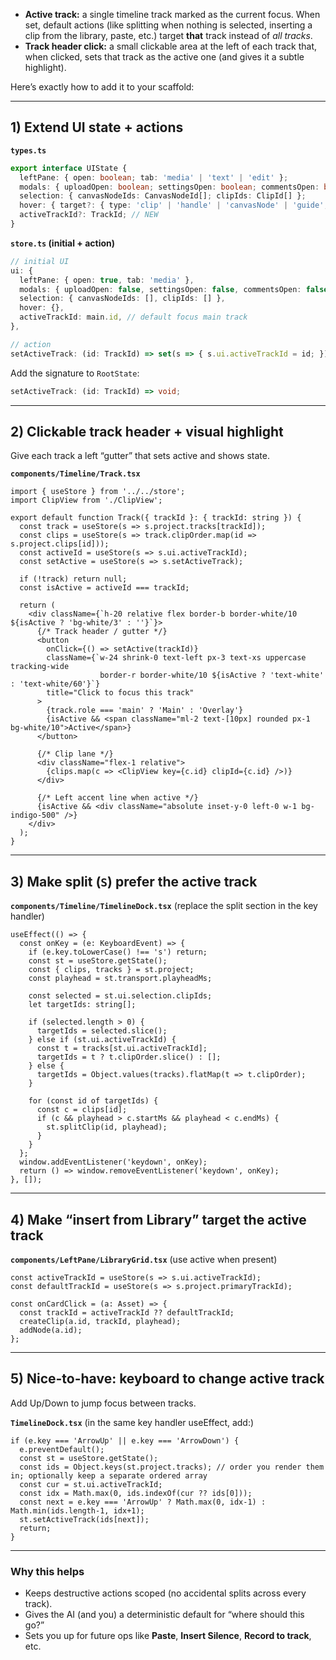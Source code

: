 * **Active track:** a single timeline track marked as the current focus. When set, default actions (like splitting when nothing is selected, inserting a clip from the library, paste, etc.) target **that** track instead of *all tracks*.
* **Track header click:** a small clickable area at the left of each track that, when clicked, sets that track as the active one (and gives it a subtle highlight).

Here’s exactly how to add it to your scaffold:

---

## 1) Extend UI state + actions

**`types.ts`**

```ts
export interface UIState {
  leftPane: { open: boolean; tab: 'media' | 'text' | 'edit' };
  modals: { uploadOpen: boolean; settingsOpen: boolean; commentsOpen: boolean; aiOpen: boolean };
  selection: { canvasNodeIds: CanvasNodeId[]; clipIds: ClipId[] };
  hover: { target?: { type: 'clip' | 'handle' | 'canvasNode' | 'guide'; id?: string } };
  activeTrackId?: TrackId; // NEW
}
```

**`store.ts` (initial + action)**

```ts
// initial UI
ui: {
  leftPane: { open: true, tab: 'media' },
  modals: { uploadOpen: false, settingsOpen: false, commentsOpen: false, aiOpen: false },
  selection: { canvasNodeIds: [], clipIds: [] },
  hover: {},
  activeTrackId: main.id, // default focus main track
},

// action
setActiveTrack: (id: TrackId) => set(s => { s.ui.activeTrackId = id; }),
```

Add the signature to `RootState`:

```ts
setActiveTrack: (id: TrackId) => void;
```

---

## 2) Clickable track header + visual highlight

Give each track a left “gutter” that sets active and shows state.

**`components/Timeline/Track.tsx`**

```tsx
import { useStore } from '../../store';
import ClipView from './ClipView';

export default function Track({ trackId }: { trackId: string }) {
  const track = useStore(s => s.project.tracks[trackId]);
  const clips = useStore(s => track.clipOrder.map(id => s.project.clips[id]));
  const activeId = useStore(s => s.ui.activeTrackId);
  const setActive = useStore(s => s.setActiveTrack);

  if (!track) return null;
  const isActive = activeId === trackId;

  return (
    <div className={`h-20 relative flex border-b border-white/10 ${isActive ? 'bg-white/3' : ''}`}>
      {/* Track header / gutter */}
      <button
        onClick={() => setActive(trackId)}
        className={`w-24 shrink-0 text-left px-3 text-xs uppercase tracking-wide
                    border-r border-white/10 ${isActive ? 'text-white' : 'text-white/60'}`}
        title="Click to focus this track"
      >
        {track.role === 'main' ? 'Main' : 'Overlay'}
        {isActive && <span className="ml-2 text-[10px] rounded px-1 bg-white/10">Active</span>}
      </button>

      {/* Clip lane */}
      <div className="flex-1 relative">
        {clips.map(c => <ClipView key={c.id} clipId={c.id} />)}
      </div>

      {/* Left accent line when active */}
      {isActive && <div className="absolute inset-y-0 left-0 w-1 bg-indigo-500" />}
    </div>
  );
}
```

---

## 3) Make split (`S`) prefer the active track

**`components/Timeline/TimelineDock.tsx`** (replace the split section in the key handler)

```tsx
useEffect(() => {
  const onKey = (e: KeyboardEvent) => {
    if (e.key.toLowerCase() !== 's') return;
    const st = useStore.getState();
    const { clips, tracks } = st.project;
    const playhead = st.transport.playheadMs;

    const selected = st.ui.selection.clipIds;
    let targetIds: string[];

    if (selected.length > 0) {
      targetIds = selected.slice();
    } else if (st.ui.activeTrackId) {
      const t = tracks[st.ui.activeTrackId];
      targetIds = t ? t.clipOrder.slice() : [];
    } else {
      targetIds = Object.values(tracks).flatMap(t => t.clipOrder);
    }

    for (const id of targetIds) {
      const c = clips[id];
      if (c && playhead > c.startMs && playhead < c.endMs) {
        st.splitClip(id, playhead);
      }
    }
  };
  window.addEventListener('keydown', onKey);
  return () => window.removeEventListener('keydown', onKey);
}, []);
```

---

## 4) Make “insert from Library” target the active track

**`components/LeftPane/LibraryGrid.tsx`** (use active when present)

```tsx
const activeTrackId = useStore(s => s.ui.activeTrackId);
const defaultTrackId = useStore(s => s.project.primaryTrackId);

const onCardClick = (a: Asset) => {
  const trackId = activeTrackId ?? defaultTrackId;
  createClip(a.id, trackId, playhead);
  addNode(a.id);
};
```

---

## 5) Nice-to-have: keyboard to change active track

Add Up/Down to jump focus between tracks.

**`TimelineDock.tsx`** (in the same key handler useEffect, add:)

```tsx
if (e.key === 'ArrowUp' || e.key === 'ArrowDown') {
  e.preventDefault();
  const st = useStore.getState();
  const ids = Object.keys(st.project.tracks); // order you render them in; optionally keep a separate ordered array
  const cur = st.ui.activeTrackId;
  const idx = Math.max(0, ids.indexOf(cur ?? ids[0]));
  const next = e.key === 'ArrowUp' ? Math.max(0, idx-1) : Math.min(ids.length-1, idx+1);
  st.setActiveTrack(ids[next]);
  return;
}
```

---

### Why this helps

* Keeps destructive actions scoped (no accidental splits across every track).
* Gives the AI (and you) a deterministic default for “where should this go?”
* Sets you up for future ops like **Paste**, **Insert Silence**, **Record to track**, etc.
